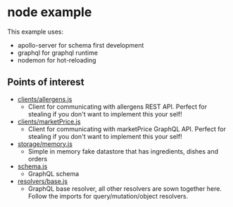 # node example

This example uses:

- apollo-server for schema first development
- graphql for graphql runtime
- nodemon for hot-reloading

## Points of interest

- [clients/allergens.js](/2_examples/node/src/clients/allergens.js)
  - Client for communicating with allergens REST API. Perfect for stealing if you don't want to implement this your self!
- [clients/marketPrice.js](/2_examples/node/src/clients/marketPrice.js)
  - Client for communicating with marketPrice GraphQL API. Perfect for stealing if you don't want to implement this your self!
- [storage/memory.js](/2_examples/node/src/storage/memory.js)
  - Simple in memory fake datastore that has ingredients, dishes and orders
- [schema.js](/2_examples/node/src/schema/rootSchema.js)
  - GraphQL schema
- [resolvers/base.js](/2_examples/node/src/resolvers/base.js)
  - GraphQL base resolver, all other resolvers are sown together here. Follow the imports for query/mutation/object resolvers.
